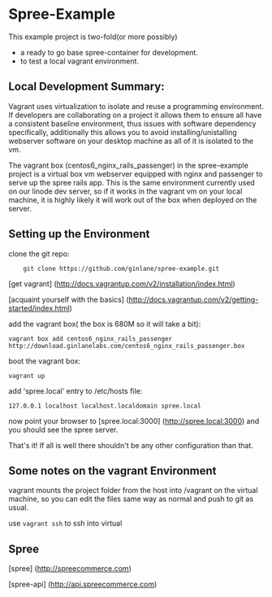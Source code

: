 # Spree-Example

This example project is two-fold(or more possibly)
*	a ready to go base spree-container for development.
*	to test a local vagrant environment.

## Local Development Summary:

Vagrant uses virtualization to isolate and reuse a programming environment.  If
developers are collaborating on a project it allows them to ensure all have a
consistent baseline environment, thus issues with software dependency
specifically, additionally this allows you to avoid installing/unistalling webserver
software on your desktop machine as all of it is isolated to the vm.

The vagrant box (centos6_nginx_rails_passenger) in the spree-example project is
a virtual box vm webserver equipped with nginx and passenger to serve up
the spree rails app.  This is the same environment currently used on our linode
dev server, so if it works in the vagrant vm on your local machine, it is
highly likely it will work out of the box when deployed on the server. 

## Setting up the Environment

clone the git repo:
```shell
	git clone https://github.com/ginlane/spree-example.git
```
[get vagrant] (http://docs.vagrantup.com/v2/installation/index.html)

[acquaint yourself with the basics] (http://docs.vagrantup.com/v2/getting-started/index.html)  

add the vagrant box( the box is 680M so it will take a bit):
```shell
vagrant box add centos6_nginx_rails_passenger http://download.ginlanelabs.com/centos6_nginx_rails_passenger.box
```

boot the vagrant box:
```shell
vagrant up
```

add 'spree.local' entry to /etc/hosts file:
```shell
127.0.0.1 localhost localhost.localdomain spree.local
```

now point your browser to [spree.local:3000] (http://spree.local:3000) 
and you should see the spree server.

That's it! If all is well there shouldn't be any other configuration than that.

## Some notes on the vagrant Environment


vagrant mounts the project folder from the host into /vagrant on the virtual
machine, so you can edit the files same way as normal and push to git as usual.

use `vagrant ssh` to ssh into virtual

## Spree

[spree] (http://spreecommerce.com)  

[spree-api] (http://api.spreecommerce.com)








